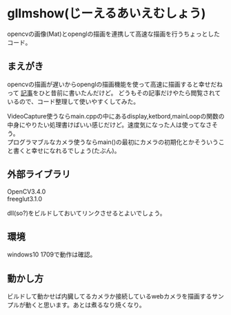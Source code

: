 # glImshow(じーえるあいえむしょう)
opencvの画像(Mat)とopenglの描画を連携して高速な描画を行うちょっとしたコード。

## まえがき
opencvの描画が遅いからopenglの描画機能を使って高速に描画すると幸せだねって
[記事](http://neno-garden.com/blog/2017/12/11/drawspeedtest/)をひと昔前に書いたんだけど。
どうもその記事だけやたら閲覧されているので、コード整理して使いやすくしてみた。

VideoCapture使うならmain.cppの中にあるdisplay,ketbord,mainLoopの関数の中身にやりたい処理書けばいい感じだけど。速度気になった人は使ってなさそう。  
プログラマブルなカメラ使うならmain()の最初にカメラの初期化とかそういうこと書くと幸せになれるでしょう(たぶん)。

## 外部ライブラリ
OpenCV3.4.0  
freeglut3.1.0  

dll(so?)をビルドしておいてリンクさせるとよいでしょう。

## 環境
windows10 1709で動作は確認。

## 動かし方
ビルドして動かせば内臓してるカメラか接続しているwebカメラを描画するサンプルが動くと思います。あとは煮るなり焼くなり。
